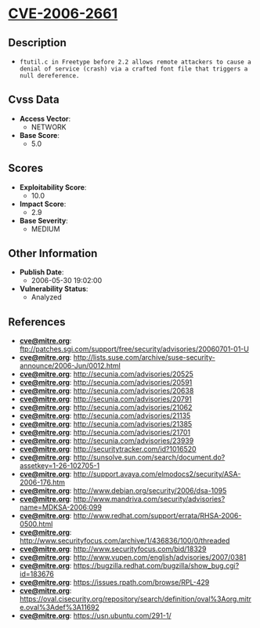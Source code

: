 
# [CVE-2006-2661](https://cve.mitre.org/cgi-bin/cvename.cgi?name=CVE-2006-2661)

## Description

- `ftutil.c in Freetype before 2.2 allows remote attackers to cause a denial of service (crash) via a crafted font file that triggers a null dereference.`

## Cvss Data

- **Access Vector**:
  - NETWORK
- **Base Score**:
  - 5.0

## Scores

- **Exploitability Score**:
  - 10.0
- **Impact Score**:
  - 2.9
- **Base Severity**:
  - MEDIUM

## Other Information

- **Publish Date**:
  - 2006-05-30 19:02:00
- **Vulnerability Status**:
  - Analyzed

## References

- **cve@mitre.org**: ftp://patches.sgi.com/support/free/security/advisories/20060701-01-U
- **cve@mitre.org**: http://lists.suse.com/archive/suse-security-announce/2006-Jun/0012.html
- **cve@mitre.org**: http://secunia.com/advisories/20525
- **cve@mitre.org**: http://secunia.com/advisories/20591
- **cve@mitre.org**: http://secunia.com/advisories/20638
- **cve@mitre.org**: http://secunia.com/advisories/20791
- **cve@mitre.org**: http://secunia.com/advisories/21062
- **cve@mitre.org**: http://secunia.com/advisories/21135
- **cve@mitre.org**: http://secunia.com/advisories/21385
- **cve@mitre.org**: http://secunia.com/advisories/21701
- **cve@mitre.org**: http://secunia.com/advisories/23939
- **cve@mitre.org**: http://securitytracker.com/id?1016520
- **cve@mitre.org**: http://sunsolve.sun.com/search/document.do?assetkey=1-26-102705-1
- **cve@mitre.org**: http://support.avaya.com/elmodocs2/security/ASA-2006-176.htm
- **cve@mitre.org**: http://www.debian.org/security/2006/dsa-1095
- **cve@mitre.org**: http://www.mandriva.com/security/advisories?name=MDKSA-2006:099
- **cve@mitre.org**: http://www.redhat.com/support/errata/RHSA-2006-0500.html
- **cve@mitre.org**: http://www.securityfocus.com/archive/1/436836/100/0/threaded
- **cve@mitre.org**: http://www.securityfocus.com/bid/18329
- **cve@mitre.org**: http://www.vupen.com/english/advisories/2007/0381
- **cve@mitre.org**: https://bugzilla.redhat.com/bugzilla/show_bug.cgi?id=183676
- **cve@mitre.org**: https://issues.rpath.com/browse/RPL-429
- **cve@mitre.org**: https://oval.cisecurity.org/repository/search/definition/oval%3Aorg.mitre.oval%3Adef%3A11692
- **cve@mitre.org**: https://usn.ubuntu.com/291-1/
